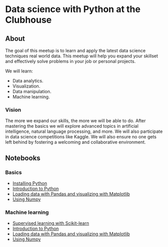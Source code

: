 # Data science with Python at the Clubhouse

## About

The goal of this meetup is to learn and apply the latest data science techniques real world data. This meetup will help you expand your skillset and effectively solve problems in your job or personal projects.

We will learn:
- Data analytics.
- Visualization.
- Data manipulation.
- Machine learning.

### Vision
The more we expand our skills, the more we will be able to do. After mastering the basics we will explore advanced topics in artificial intelligence, natural language processing, and more. We will also participate in data science competitions like Kaggle. We will also ensure no one gets left behind by fostering a welcoming and collaborative environment.


## Notebooks


### Basics
- [Installing Python](getting_started.html)
- [Introduction to Python](introduction_to_python.html)
- [Loading data with Pandas and visualizing with Matplotlib](introduction_to_pandas_matplotlib.html)
- [Using Numpy](introduction_to_numpy.html)



### Machine learning
- [Supervised learning with Scikit-learn](getting_started.html)
- [Introduction to Python](introduction_to_python.html)
- [Loading data with Pandas and visualizing with Matplotlib](introduction_to_pandas_matplotlib.html)
- [Using Numpy](introduction_to_numpy.html)
